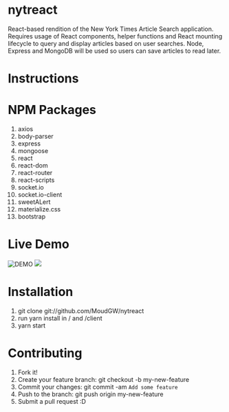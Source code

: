 # nytreact
React-based rendition of the New York Times Article Search application. Requires usage of React components, helper functions and React mounting lifecycle to query and display articles based on user searches. Node, Express and MongoDB will be used so users can save articles to read later. 

# Instructions

# NPM Packages
1) axios
2) body-parser
3) express
4) mongoose
5) react
6) react-dom
7) react-router
8) react-scripts 
9) socket.io
10) socket.io-client
11) sweetALert
12) materialize.css
13) bootstrap

# Live Demo

![DEMO](https://image.ibb.co/n4OXj6/demo_1.gif)
<img src="https://static01.bbi.io/2Wt9Tk.gif"/>
 
# Installation
1) git clone git://github.com/MoudGW/nytreact
1) run yarn install in / and /client
3) yarn start 

# Contributing

  1. Fork it!
  2. Create your feature branch: git checkout -b my-new-feature
  3. Commit your changes: git commit -am `Add some feature`
  4. Push to the branch: git push origin my-new-feature
  5. Submit a pull request :D
  

